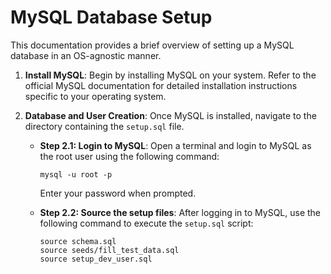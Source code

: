 # MySQL Database Setup

This documentation provides a brief overview of setting up a MySQL database in an OS-agnostic manner.

1. **Install MySQL**: Begin by installing MySQL on your system. Refer to the official MySQL documentation for detailed installation instructions specific to your operating system.

2. **Database and User Creation**: Once MySQL is installed, navigate to the directory containing the `setup.sql` file.

    - **Step 2.1: Login to MySQL**: Open a terminal and login to MySQL as the root user using the following command:

        ```
        mysql -u root -p
        ```

        Enter your password when prompted.

    - **Step 2.2: Source the setup files**: After logging in to MySQL, use the following command to execute the `setup.sql` script:

        ```
        source schema.sql
        source seeds/fill_test_data.sql
        source setup_dev_user.sql
        ```

